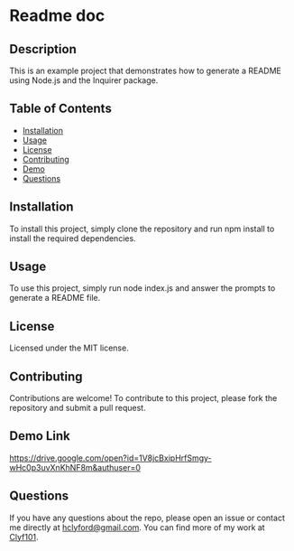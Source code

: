 
# Readme doc

## Description
This is an example project that demonstrates how to generate a README using Node.js and the Inquirer package.

## Table of Contents
- [Installation](#installation)
- [Usage](#usage)
- [License](#license)
- [Contributing](#contributing)
- [Demo](#demo)
- [Questions](#questions)

## Installation
To install this project, simply clone the repository and run npm install to install the required dependencies.

## Usage
To use this project, simply run node index.js and answer the prompts to generate a README file.

## License
Licensed under the MIT license.

## Contributing
Contributions are welcome! To contribute to this project, please fork the repository and submit a pull request.

## Demo Link
https://drive.google.com/open?id=1V8jcBxipHrfSmgy-wHc0p3uvXnKhNF8m&authuser=0

## Questions
If you have any questions about the repo, please open an issue or contact me directly at hclyford@gmail.com. You can find more of my work at [Clyf101](https://github.com/Clyf101).
